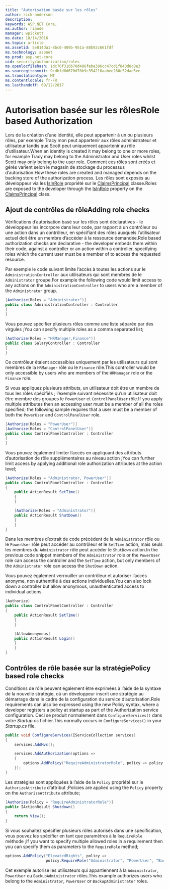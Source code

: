 ```yaml
---
title: "Autorisation basée sur les rôles"
author: rick-anderson
description: 
keywords: ASP.NET Core,
ms.author: riande
manager: wpickett
ms.date: 10/14/2016
ms.topic: article
ms.assetid: 5e014da1-8bc0-409b-951a-88b92c661fdf
ms.technology: aspnet
ms.prod: asp.net-core
uid: security/authorization/roles
ms.openlocfilehash: 1dc76f316b70d486febe386cc47cd1f843d8d8e3
ms.sourcegitcommit: 9cdbfd0d670d70b9c354216aabee260c52dad5ee
ms.translationtype: MT
ms.contentlocale: fr-FR
ms.lasthandoff: 09/12/2017
---
```

# <a name="role-based-authorization"></a><span data-ttu-id="0fcb7-103">Autorisation basée sur les rôles</span><span class="sxs-lookup"><span data-stu-id="0fcb7-103">Role based Authorization</span></span>

<a name=security-authorization-role-based></a>

<span data-ttu-id="0fcb7-104">Lors de la création d’une identité, elle peut appartenir à un ou plusieurs rôles, par exemple Tracy mon peut appartenir aux rôles administrateur et utilisateur tandis que Scott peut uniquement appartenir au rôle d’utilisateur.</span><span class="sxs-lookup"><span data-stu-id="0fcb7-104">When an identity is created it may belong to one or more roles, for example Tracy may belong to the Administrator and User roles whilst Scott may only belong to the user role.</span></span> <span data-ttu-id="0fcb7-105">Comment ces rôles sont créés et gérés varient selon le magasin de stockage du processus d’autorisation.</span><span class="sxs-lookup"><span data-stu-id="0fcb7-105">How these roles are created and managed depends on the backing store of the authorization process.</span></span> <span data-ttu-id="0fcb7-106">Les rôles sont exposés au développeur via les [IsInRole](https://docs.microsoft.com/dotnet/api/system.security.principal.genericprincipal.isinrole) propriété sur le [ClaimsPrincipal](https://docs.microsoft.com/dotnet/api/system.security.claims.claimsprincipal) classe.</span><span class="sxs-lookup"><span data-stu-id="0fcb7-106">Roles are exposed to the developer through the [IsInRole](https://docs.microsoft.com/dotnet/api/system.security.principal.genericprincipal.isinrole) property on the [ClaimsPrincipal](https://docs.microsoft.com/dotnet/api/system.security.claims.claimsprincipal) class.</span></span>

## <a name="adding-role-checks"></a><span data-ttu-id="0fcb7-107">Ajout de contrôles de rôle</span><span class="sxs-lookup"><span data-stu-id="0fcb7-107">Adding role checks</span></span>

<span data-ttu-id="0fcb7-108">Vérifications d’autorisation basé sur les rôles sont déclaratives - le développeur les incorpore dans leur code, par rapport à un contrôleur ou une action dans un contrôleur, en spécifiant des rôles auxquels l’utilisateur actuel doit être un membre d’accéder à la ressource demandée.</span><span class="sxs-lookup"><span data-stu-id="0fcb7-108">Role based authorization checks are declarative - the developer embeds them within their code, against a controller or an action within a controller, specifying roles which the current user must be a member of to access the requested resource.</span></span>

<span data-ttu-id="0fcb7-109">Par exemple le code suivant limite l’accès à toutes les actions sur le `AdministrationController` aux utilisateurs qui sont membres de le `Administrator` groupe.</span><span class="sxs-lookup"><span data-stu-id="0fcb7-109">For example the following code would limit access to any actions on the `AdministrationController` to users who are a member of the `Administrator` group.</span></span>

```csharp
[Authorize(Roles = "Administrator")]
public class AdministrationController : Controller
{
}
```

<span data-ttu-id="0fcb7-110">Vous pouvez spécifier plusieurs rôles comme une liste séparée par des virgules ;</span><span class="sxs-lookup"><span data-stu-id="0fcb7-110">You can specify multiple roles as a comma separated list;</span></span>

```csharp
[Authorize(Roles = "HRManager,Finance")]
public class SalaryController : Controller
{
}
```

<span data-ttu-id="0fcb7-111">Ce contrôleur étaient accessibles uniquement par les utilisateurs qui sont membres de la `HRManager` rôle ou le `Finance` rôle.</span><span class="sxs-lookup"><span data-stu-id="0fcb7-111">This controller would be only accessible by users who are members of the `HRManager` role or the `Finance` role.</span></span>

<span data-ttu-id="0fcb7-112">Si vous appliquez plusieurs attributs, un utilisateur doit être un membre de tous les rôles spécifiés ; l’exemple suivant nécessite qu’un utilisateur doit être membre des groupes le `PowerUser` et `ControlPanelUser` rôle.</span><span class="sxs-lookup"><span data-stu-id="0fcb7-112">If you apply multiple attributes then an accessing user must be a member of all the roles specified; the following sample requires that a user must be a member of both the `PowerUser` and `ControlPanelUser` role.</span></span>

```csharp
[Authorize(Roles = "PowerUser")]
[Authorize(Roles = "ControlPanelUser")]
public class ControlPanelController : Controller
{
}
```

<span data-ttu-id="0fcb7-113">Vous pouvez également limiter l’accès en appliquant des attributs d’autorisation de rôle supplémentaires au niveau action ;</span><span class="sxs-lookup"><span data-stu-id="0fcb7-113">You can further limit access by applying additional role authorization attributes at the action level;</span></span>

```csharp
[Authorize(Roles = "Administrator, PowerUser")]
public class ControlPanelController : Controller
{
    public ActionResult SetTime()
    {
    }

    [Authorize(Roles = "Administrator")]
    public ActionResult ShutDown()
    {
    }
}
```

<span data-ttu-id="0fcb7-114">Dans les membres d’extrait de code précédent de la `Administrator` rôle ou le `PowerUser` rôle peut accéder au contrôleur et le `SetTime` action, mais seuls les membres du `Administrator` rôle peut accéder le `ShutDown` action.</span><span class="sxs-lookup"><span data-stu-id="0fcb7-114">In the previous code snippet members of the `Administrator` role or the `PowerUser` role can access the controller and the `SetTime` action, but only members of the `Administrator` role can access the `ShutDown` action.</span></span>

<span data-ttu-id="0fcb7-115">Vous pouvez également verrouiller un contrôleur et autoriser l’accès anonyme, non authentifié à des actions individuelles.</span><span class="sxs-lookup"><span data-stu-id="0fcb7-115">You can also lock down a controller but allow anonymous, unauthenticated access to individual actions.</span></span>

```csharp
[Authorize]
public class ControlPanelController : Controller
{
    public ActionResult SetTime()
    {
    }

    [AllowAnonymous]
    public ActionResult Login()
    {
    }
}
```

<a name=security-authorization-role-policy></a>

## <a name="policy-based-role-checks"></a><span data-ttu-id="0fcb7-116">Contrôles de rôle basée sur la stratégie</span><span class="sxs-lookup"><span data-stu-id="0fcb7-116">Policy based role checks</span></span>

<span data-ttu-id="0fcb7-117">Conditions de rôle peuvent également être exprimées à l’aide de la syntaxe de la nouvelle stratégie, où un développeur inscrit une stratégie au démarrage dans le cadre de la configuration du service d’autorisation.</span><span class="sxs-lookup"><span data-stu-id="0fcb7-117">Role requirements can also be expressed using the new Policy syntax, where a developer registers a policy at startup as part of the Authorization service configuration.</span></span> <span data-ttu-id="0fcb7-118">Ceci se produit normalement dans `ConfigureServices()` dans votre *Startup.cs* fichier.</span><span class="sxs-lookup"><span data-stu-id="0fcb7-118">This normally occurs in `ConfigureServices()` in your *Startup.cs* file.</span></span>

```csharp
public void ConfigureServices(IServiceCollection services)
{
    services.AddMvc();

    services.AddAuthorization(options =>
    {
        options.AddPolicy("RequireAdministratorRole", policy => policy.RequireRole("Administrator"));
    });
}
```

<span data-ttu-id="0fcb7-119">Les stratégies sont appliquées à l’aide de la `Policy` propriété sur le `AuthorizeAttribute` d’attribut ;</span><span class="sxs-lookup"><span data-stu-id="0fcb7-119">Policies are applied using the `Policy` property on the `AuthorizeAttribute` attribute;</span></span>

```csharp
[Authorize(Policy = "RequireAdministratorRole")]
public IActionResult Shutdown()
{
    return View();
}
```

<span data-ttu-id="0fcb7-120">Si vous souhaitez spécifier plusieurs rôles autorisés dans une spécification, vous pouvez les spécifier en tant que paramètres à la `RequireRole` méthode ;</span><span class="sxs-lookup"><span data-stu-id="0fcb7-120">If you want to specify multiple allowed roles in a requirement then you can specify them as parameters to the `RequireRole` method;</span></span>

```csharp
options.AddPolicy("ElevatedRights", policy =>
                  policy.RequireRole("Administrator", "PowerUser", "BackupAdministrator"));
```

<span data-ttu-id="0fcb7-121">Cet exemple autorise les utilisateurs qui appartiennent à la `Administrator`, `PowerUser` ou `BackupAdministrator` rôles.</span><span class="sxs-lookup"><span data-stu-id="0fcb7-121">This example authorizes users who belong to the `Administrator`, `PowerUser` or `BackupAdministrator` roles.</span></span>

